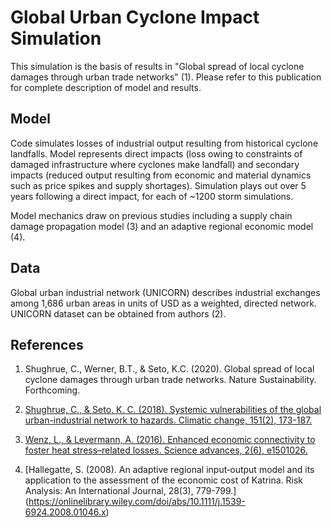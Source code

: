 # Global Urban Cyclone Impact Simulation
This simulation is the basis of results in "Global spread of local cyclone damages through urban trade networks" (1). Please refer to this publication for complete description of model and results. 

## Model 
Code simulates losses of industrial output resulting from historical cyclone landfalls. Model represents direct impacts (loss owing to constraints of damaged infrastructure where cyclones make landfall) and secondary impacts (reduced output resulting from economic and material dynamics such as price spikes and supply shortages). Simulation plays out over 5 years following a direct impact, for each of ~1200 storm simulations. 

Model mechanics draw on previous studies including a supply chain damage propagation model (3) and an adaptive regional economic model (4).

## Data
Global urban industrial network (UNICORN) describes industrial exchanges among 1,686 urban areas in units of USD as a weighted, directed network. UNICORN dataset can be obtained from authors (2).  

## References

1. Shughrue, C., Werner, B.T., & Seto, K.C. (2020). Global spread of local cyclone damages through urban trade networks. Nature Sustainability. Forthcoming. 

2. [Shughrue, C., & Seto, K. C. (2018). Systemic vulnerabilities of the global urban-industrial network to hazards. Climatic change, 151(2), 173-187.](https://link.springer.com/article/10.1007/s10584-018-2293-0)

3. [Wenz, L., & Levermann, A. (2016). Enhanced economic connectivity to foster heat stress–related losses. Science advances, 2(6), e1501026.](https://advances.sciencemag.org/content/2/6/e1501026?intcmp=trendmd-adv)

4. [Hallegatte, S. (2008). An adaptive regional input‐output model and its application to the assessment of the economic cost of Katrina. Risk Analysis: An International Journal, 28(3), 779-799.] (https://onlinelibrary.wiley.com/doi/abs/10.1111/j.1539-6924.2008.01046.x)

